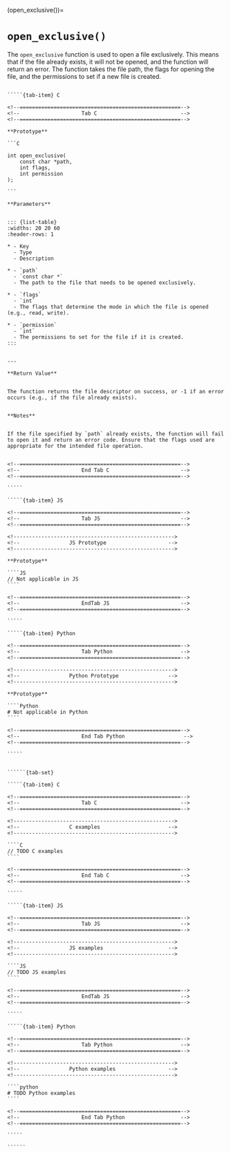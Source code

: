 <!-- ============================================================== -->
(open_exclusive())=
# `open_exclusive()`
<!-- ============================================================== -->


The `open_exclusive` function is used to open a file exclusively. This means that if the file already exists, it will not be opened, and the function will return an error. The function takes the file path, the flags for opening the file, and the permissions to set if a new file is created.


<!------------------------------------------------------------>
<!--                    Prototypes                          -->
<!------------------------------------------------------------>

``````{tab-set}

`````{tab-item} C

<!--====================================================-->
<!--                    Tab C                           -->
<!--====================================================-->

**Prototype**

```C

int open_exclusive(
    const char *path,
    int flags,
    int permission
);

```

**Parameters**


::: {list-table}
:widths: 20 20 60
:header-rows: 1

* - Key
  - Type
  - Description

* - `path`
  - `const char *`
  - The path to the file that needs to be opened exclusively.

* - `flags`
  - `int`
  - The flags that determine the mode in which the file is opened (e.g., read, write).

* - `permission`
  - `int`
  - The permissions to set for the file if it is created.
:::


---

**Return Value**


The function returns the file descriptor on success, or -1 if an error occurs (e.g., if the file already exists).


**Notes**


If the file specified by `path` already exists, the function will fail to open it and return an error code. Ensure that the flags used are appropriate for the intended file operation.


<!--====================================================-->
<!--                    End Tab C                       -->
<!--====================================================-->

`````

`````{tab-item} JS

<!--====================================================-->
<!--                    Tab JS                          -->
<!--====================================================-->

<!---------------------------------------------------->
<!--                JS Prototype                    -->
<!---------------------------------------------------->

**Prototype**

````JS
// Not applicable in JS
````

<!--====================================================-->
<!--                    EndTab JS                       -->
<!--====================================================-->

`````

`````{tab-item} Python

<!--====================================================-->
<!--                    Tab Python                      -->
<!--====================================================-->

<!---------------------------------------------------->
<!--                Python Prototype                -->
<!---------------------------------------------------->

**Prototype**

````Python
# Not applicable in Python
````

<!--====================================================-->
<!--                    End Tab Python                   -->
<!--====================================================-->

`````

``````

<!------------------------------------------------------------>
<!--                    Examples                            -->
<!------------------------------------------------------------>

```````{dropdown} Examples

``````{tab-set}

`````{tab-item} C

<!--====================================================-->
<!--                    Tab C                           -->
<!--====================================================-->

<!---------------------------------------------------->
<!--                C examples                      -->
<!---------------------------------------------------->

````C
// TODO C examples
````

<!--====================================================-->
<!--                    End Tab C                       -->
<!--====================================================-->

`````

`````{tab-item} JS

<!--====================================================-->
<!--                    Tab JS                          -->
<!--====================================================-->

<!---------------------------------------------------->
<!--                JS examples                     -->
<!---------------------------------------------------->

````JS
// TODO JS examples
````

<!--====================================================-->
<!--                    EndTab JS                       -->
<!--====================================================-->

`````

`````{tab-item} Python

<!--====================================================-->
<!--                    Tab Python                      -->
<!--====================================================-->

<!---------------------------------------------------->
<!--                Python examples                 -->
<!---------------------------------------------------->

````python
# TODO Python examples
````

<!--====================================================-->
<!--                    End Tab Python                  -->
<!--====================================================-->

`````

``````

```````

